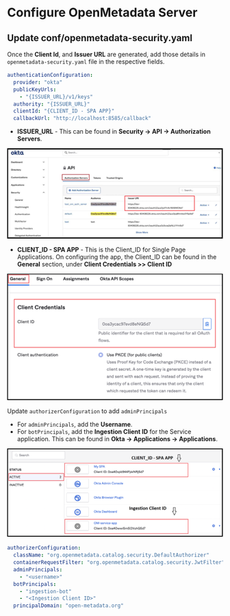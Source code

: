 # Configure OpenMetadata Server

## Update conf/openmetadata-security.yaml

Once the **Client Id**, and **Issuer URL** are generated, add those details in `openmetadata-security.yaml` file in the respective fields.

```yaml
authenticationConfiguration:
  provider: "okta"
  publicKeyUrls:
    - "{ISSUER_URL}/v1/keys"
  authority: "{ISSUER_URL}"
  clientId: "{CLIENT_ID - SPA APP}"
  callbackUrl: "http://localhost:8585/callback"
```

* **ISSUER\_URL** - This can be found in **Security -> API -> Authorization Servers**.

![](<../../../../docs/.gitbook/assets/image (31) (1).png>)

* **CLIENT\_ID - SPA APP** - This is the Client\_ID for Single Page Applications. On configuring the app, the Client\_ID can be found in the **General** section, under **Client Credentials >> Client ID**

![](<../../../../docs/.gitbook/assets/image (60).png>)

Update `authorizerConfiguration` to add `adminPrincipals`

* For `adminPrincipals`, add the **Username**.
* For `botPrincipals`, add the **Ingestion Client ID** for the Service application. This can be found in **Okta -> Applications -> Applications**.

![](<../../../../docs/.gitbook/assets/image (35).png>)

```yaml
authorizerConfiguration:
  className: "org.openmetadata.catalog.security.DefaultAuthorizer"
  containerRequestFilter: "org.openmetadata.catalog.security.JwtFilter"
  adminPrincipals:
    - "<username>"
  botPrincipals:
    - "ingestion-bot"
    - "<Ingestion Client ID>"
  principalDomain: "open-metadata.org"
```
